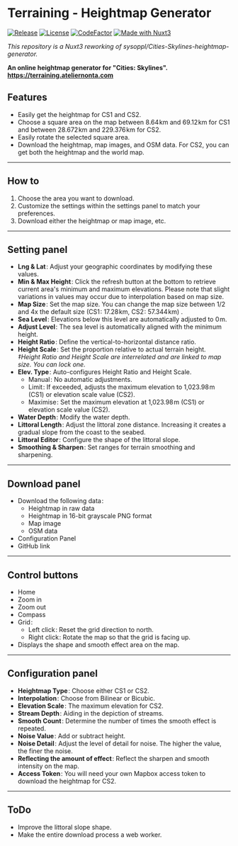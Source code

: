 # Terraining - Heightmap Generator

[![Release](https://img.shields.io/github/v/release/nonta1234/terraining-heightmap-generator)](https://github.com/nonta1234/terraining-heightmap-generator/releases)
[![License](https://img.shields.io/github/license/nonta1234/terraining-heightmap-generator)](./LICENSE)
[![CodeFactor](https://www.codefactor.io/repository/github/nonta1234/terraining-heightmap-generator/badge)](https://www.codefactor.io/repository/github/nonta1234/terraining-heightmap-generator)
[![Made with Nuxt3](https://img.shields.io/badge/Nuxt_3-%2318181B?logo=nuxt.js)](https://nuxt.com)

*This repository is a Nuxt3 reworking of sysoppl/Cities-Skylines-heightmap-generator.*

**An online heightmap generator for "Cities: Skylines".**  
**https://terraining.ateliernonta.com**

## Features

- Easily get the heightmap for CS1 and CS2.
- Choose a square area on the map between 8.64&#8202;km and 69.12&#8202;km for CS1 and between 28.672&#8202;km and 229.376&#8202;km for CS2.
- Easily rotate the selected square area.
- Download the heightmap, map images, and OSM data. For CS2, you can get both the heightmap and the world map.

---

## How to

1. Choose the area you want to download.
1. Customize the settings within the settings panel to match your preferences.
1. Download either the heightmap or map image, etc.

---

## Setting panel

- **Lng & Lat**&#8202;: Adjust your geographic coordinates by modifying these values.
- **Min & Max Height**&#8202;: Click the refresh button at the bottom to retrieve current area's minimum and maximum elevations. Please note that slight variations in values may occur due to interpolation based on map size.
- **Map Size**&#8202;: Set the map size. You can change the map size between 1/2 and 4x the default size (CS1&#8202;: 17.28&#8202;km, CS2&#8202;: 57.344&#8202;km) .
- **Sea Level**&#8202;: Elevations below this level are automatically adjusted to 0&#8202;m.
- **Adjust Level**&#8202;: The sea level is automatically aligned with the minimum height.
- **Height Ratio**&#8202;: Define the vertical-to-horizontal distance ratio.
- **Height Scale**&#8202;: Set the proportion relative to actual terrain height.  
*‡Height Ratio and Height Scale are interrelated and are linked to map size. You can lock one.*
- **Elev. Type**&#8202;: Auto-configures Height Ratio and Height Scale.
  * Manual&#8202;: No automatic adjustments.
  * Limit&#8202;: If exceeded, adjusts the maximum elevation to 1,023.98&#8202;m (CS1) or elevation scale value (CS2). 
  * Maximise&#8202;: Set the maximum elevation at 1,023.98&#8202;m (CS1) or elevation scale value (CS2).
- **Water Depth**&#8202;: Modify the water depth.
- **Littoral Length**&#8202;: Adjust the littoral zone distance. Increasing it creates a gradual slope from the coast to the seabed.
- **Littoral Editor**&#8202;: Configure the shape of the littoral slope.
- **Smoothing & Sharpen**&#8202;: Set ranges for terrain smoothing and sharpening.

---

## Download panel

- Download the following data&#8202;:
  * Heightmap in raw data
  * Heightmap in 16-bit grayscale PNG format
  * Map image
  * OSM data
- Configuration Panel
- GitHub link

---

## Control buttons

- Home
- Zoom in
- Zoom out
- Compass
- Grid&#8202;:
  * Left click&#8202;: Reset the grid direction to north.
  * Right click&#8202;: Rotate the map so that the grid is facing up.
- Displays the shape and smooth effect area on the map.

---

## Configuration panel

- **Heightmap Type**&#8202;: Choose either CS1 or CS2.
- **Interpolation**&#8202;: Choose from Bilinear or Bicubic.
- **Elevation Scale**&#8202;: The maximum elevation for CS2.
- **Stream Depth**&#8202;: Aiding in the depiction of streams.
- **Smooth Count**&#8202;: Determine the number of times the smooth effect is repeated.
- **Noise Value**&#8202;: Add or subtract height.
- **Noise Detail**&#8202;: Adjust the level of detail for noise. The higher the value, the finer the noise.
- **Reflecting the amount of effect**&#8202;: Reflect the sharpen and smooth intensity on the map.
- **Access Token**&#8202;: You will need your own Mapbox access token to download the heightmap for CS2.

---

## ToDo

- Improve the littoral slope shape.
- Make the entire download process a web worker.
